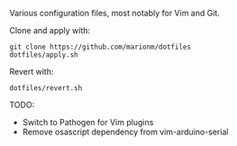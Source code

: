 Various configuration files, most notably for Vim and Git.

Clone and apply with:
```
git clone https://github.com/marionm/dotfiles
dotfiles/apply.sh
````

Revert with:
```
dotfiles/revert.sh
```

TODO:
* Switch to Pathogen for Vim plugins
* Remove osascript dependency from vim-arduino-serial
